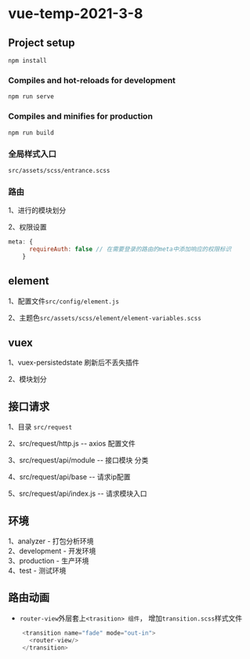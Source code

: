 # vue-temp-2021-3-8

## Project setup
```
npm install
```

### Compiles and hot-reloads for development
```
npm run serve
```

### Compiles and minifies for production
```
npm run build
```

### 全局样式入口
`src/assets/scss/entrance.scss`

### 路由
1、进行的模块划分 

2、权限设置   

```javascript
meta: {
      requireAuth: false // 在需要登录的路由的meta中添加响应的权限标识
    }
```

## element
1、配置文件`src/config/element.js` 

2、主题色`src/assets/scss/element/element-variables.scss` 


## vuex
1、vuex-persistedstate 刷新后不丢失插件 

2、模块划分


## 接口请求
1、目录 `src/request` 

2、src/request/http.js -- axios 配置文件 

3、src/request/api/module -- 接口模块 分类 

4、src/request/api/base -- 请求ip配置 

5、src/request/api/index.js -- 请求模块入口 

## 环境
1、analyzer          - 打包分析环境  
2、development       - 开发环境  
3、production        - 生产环境  
4、test              - 测试环境  

## 路由动画
* `router-view`外层套上`<trasition> 组件`， 增加`transition.scss`样式文件 
```js
    <transition name="fade" mode="out-in">
      <router-view/>
    </transition>
```


